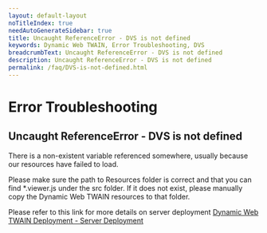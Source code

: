 ```yaml
---
layout: default-layout
noTitleIndex: true
needAutoGenerateSidebar: true
title: Uncaught ReferenceError - DVS is not defined
keywords: Dynamic Web TWAIN, Error Troubleshooting, DVS
breadcrumbText: Uncaught ReferenceError - DVS is not defined
description: Uncaught ReferenceError - DVS is not defined
permalink: /faq/DVS-is-not-defined.html
---
```


# Error Troubleshooting

## Uncaught ReferenceError - DVS is not defined

There is a non-existent variable referenced somewhere, usually because our resources have failed to load.

Please make sure the path to Resources folder is correct and that you can find \*.viewer.js under the src folder. If it does not exist, please manually copy the Dynamic Web TWAIN resources to that folder.

Please refer to this link for more details on server deployment <a href="{{site.indepth}}deployment/server.html" target="_blank">Dynamic Web TWAIN Deployment - Server Deployment</a>
